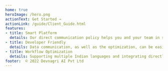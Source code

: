 ```yaml
---
home: true
heroImage: /hero.png
actionText: Get Started →
actionLink: /guide/Client_Guide.html
features:
- title: Smart Platform
  details: Our direct communication policy helps you and your team in saving hours of struggle while communicating among themselves.
- title: Developer Friendly
  details: Data communication, as well as the optimization, can be easily carried out between our localization platform, Devnagri and GitHub or Bitbucket.
- title: Workflow Optimization
  details: Supporting multiple Indian languages and integrating directly to Android and IOS, we keep you focused and ensure impeccable translation.
footer:  © 2022 Devnagri AI Pvt Ltd
---
```

